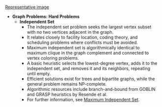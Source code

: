 [Representative image](ADM-ch16-graphs-sets-independent.best.png)

- **Graph Problems: Hard Problems**
  - **Independent Set**
    - The independent set problem seeks the largest vertex subset with no two vertices adjacent in the graph.  
    - It relates closely to facility location, coding theory, and scheduling problems where conflicts must be avoided.  
    - Maximum independent set is algorithmically identical to maximum clique in the graph complement and connected to vertex coloring problems.  
    - A basic heuristic selects the lowest-degree vertex, adds it to the independent set, and removes it and its neighbors, repeating until empty.  
    - Efficient solutions exist for trees and bipartite graphs, while the general problem remains NP-complete.  
    - Algorithmic resources include branch-and-bound from GOBLIN and GRASP heuristics by Resende et al.  
    - For further information, see [Maximum Independent Set](https://en.wikipedia.org/wiki/Maximum_independent_set).

